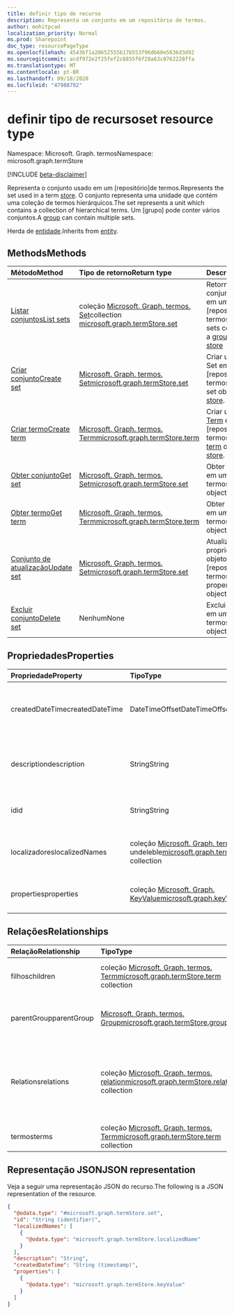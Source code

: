 ```yaml
---
title: definir tipo de recurso
description: Representa um conjunto em um repositório de termos.
author: mohitpcad
localization_priority: Normal
ms.prod: Sharepoint
doc_type: resourcePageType
ms.openlocfilehash: 45436f1a20652555b17b553f96db60e5636d3d92
ms.sourcegitcommit: acdf972e2f25fef2c6855f6f28a63c0762228ffa
ms.translationtype: MT
ms.contentlocale: pt-BR
ms.lasthandoff: 09/18/2020
ms.locfileid: "47988792"
---
```

# <a name="set-resource-type"></a><span data-ttu-id="bb6e7-103">definir tipo de recurso</span><span class="sxs-lookup"><span data-stu-id="bb6e7-103">set resource type</span></span>

<span data-ttu-id="bb6e7-104">Namespace: Microsoft. Graph. termos</span><span class="sxs-lookup"><span data-stu-id="bb6e7-104">Namespace: microsoft.graph.termStore</span></span>

[!INCLUDE [beta-disclaimer](../../includes/beta-disclaimer.md)]

<span data-ttu-id="bb6e7-105">Representa o conjunto usado em um [repositório]de termos.</span><span class="sxs-lookup"><span data-stu-id="bb6e7-105">Represents the set used in a term [store].</span></span> <span data-ttu-id="bb6e7-106">O conjunto representa uma unidade que contém uma coleção de termos hierárquicos.</span><span class="sxs-lookup"><span data-stu-id="bb6e7-106">The set represents a unit which contains a collection of hierarchical terms.</span></span> <span data-ttu-id="bb6e7-107">Um [grupo] pode conter vários conjuntos.</span><span class="sxs-lookup"><span data-stu-id="bb6e7-107">A [group] can contain multiple sets.</span></span>

<span data-ttu-id="bb6e7-108">Herda de [entidade](../resources/entity.md).</span><span class="sxs-lookup"><span data-stu-id="bb6e7-108">Inherits from [entity](../resources/entity.md).</span></span>

## <a name="methods"></a><span data-ttu-id="bb6e7-109">Methods</span><span class="sxs-lookup"><span data-stu-id="bb6e7-109">Methods</span></span>
|<span data-ttu-id="bb6e7-110">Método</span><span class="sxs-lookup"><span data-stu-id="bb6e7-110">Method</span></span>|<span data-ttu-id="bb6e7-111">Tipo de retorno</span><span class="sxs-lookup"><span data-stu-id="bb6e7-111">Return type</span></span>|<span data-ttu-id="bb6e7-112">Descrição</span><span class="sxs-lookup"><span data-stu-id="bb6e7-112">Description</span></span>|
|:---|:---|:---|
|[<span data-ttu-id="bb6e7-113">Listar conjuntos</span><span class="sxs-lookup"><span data-stu-id="bb6e7-113">List sets</span></span>](../api/termstore-group-list-sets.md)|<span data-ttu-id="bb6e7-114">coleção [Microsoft. Graph. termos. Set]</span><span class="sxs-lookup"><span data-stu-id="bb6e7-114">collection [microsoft.graph.termStore.set]</span></span> | <span data-ttu-id="bb6e7-115">Retorna uma lista de conjuntos contidos em um [grupo] de um [repositório] de termos</span><span class="sxs-lookup"><span data-stu-id="bb6e7-115">Returns list of sets contained within a [group] of a term [store]</span></span> |
|[<span data-ttu-id="bb6e7-116">Criar conjunto</span><span class="sxs-lookup"><span data-stu-id="bb6e7-116">Create set</span></span>](../api/termstore-set-post.md)|[<span data-ttu-id="bb6e7-117">Microsoft. Graph. termos. Set</span><span class="sxs-lookup"><span data-stu-id="bb6e7-117">microsoft.graph.termStore.set</span></span>](../resources/termstore-set.md)|<span data-ttu-id="bb6e7-118">Criar um novo objeto Set em um [repositório]de termos.</span><span class="sxs-lookup"><span data-stu-id="bb6e7-118">Create a new set object in a term [store].</span></span>|
|[<span data-ttu-id="bb6e7-119">Criar termo</span><span class="sxs-lookup"><span data-stu-id="bb6e7-119">Create term</span></span>](../api/termstore-term-post.md)|[<span data-ttu-id="bb6e7-120">Microsoft. Graph. termos. Term</span><span class="sxs-lookup"><span data-stu-id="bb6e7-120">microsoft.graph.termStore.term</span></span>](../resources/termstore-term.md)|<span data-ttu-id="bb6e7-121">Criar um novo objeto [Term] em um [repositório]de termos.</span><span class="sxs-lookup"><span data-stu-id="bb6e7-121">Create a new [term] object in a term [store].</span></span>|
|[<span data-ttu-id="bb6e7-122">Obter conjunto</span><span class="sxs-lookup"><span data-stu-id="bb6e7-122">Get set</span></span>](../api/termstore-set-get.md)|[<span data-ttu-id="bb6e7-123">Microsoft. Graph. termos. Set</span><span class="sxs-lookup"><span data-stu-id="bb6e7-123">microsoft.graph.termStore.set</span></span>](../resources/termstore-set.md)| <span data-ttu-id="bb6e7-124">Obter um objeto Set em um [repositório]de termos.</span><span class="sxs-lookup"><span data-stu-id="bb6e7-124">Get a set object in a term [store].</span></span>|
|[<span data-ttu-id="bb6e7-125">Obter termo</span><span class="sxs-lookup"><span data-stu-id="bb6e7-125">Get term</span></span>](../api/termstore-term-get.md)|[<span data-ttu-id="bb6e7-126">Microsoft. Graph. termos. Term</span><span class="sxs-lookup"><span data-stu-id="bb6e7-126">microsoft.graph.termStore.term</span></span>](../resources/termstore-term.md)| <span data-ttu-id="bb6e7-127">Obter um objeto [Term] em um [repositório]de termos.</span><span class="sxs-lookup"><span data-stu-id="bb6e7-127">Get a [term] object in a term [store].</span></span>|
|[<span data-ttu-id="bb6e7-128">Conjunto de atualização</span><span class="sxs-lookup"><span data-stu-id="bb6e7-128">Update set</span></span>](../api/termstore-set-update.md)|[<span data-ttu-id="bb6e7-129">Microsoft. Graph. termos. Set</span><span class="sxs-lookup"><span data-stu-id="bb6e7-129">microsoft.graph.termStore.set</span></span>](../resources/termstore-set.md)|<span data-ttu-id="bb6e7-130">Atualizar as propriedades de um objeto Set em um [repositório]de termos.</span><span class="sxs-lookup"><span data-stu-id="bb6e7-130">Update the properties of a set object in a term [store].</span></span>|
|[<span data-ttu-id="bb6e7-131">Excluir conjunto</span><span class="sxs-lookup"><span data-stu-id="bb6e7-131">Delete set</span></span>](../api/termstore-set-delete.md)|<span data-ttu-id="bb6e7-132">Nenhum</span><span class="sxs-lookup"><span data-stu-id="bb6e7-132">None</span></span>|<span data-ttu-id="bb6e7-133">Exclui um objeto Set em um [repositório]de termos.</span><span class="sxs-lookup"><span data-stu-id="bb6e7-133">Deletes a set object in a term [store].</span></span>|

## <a name="properties"></a><span data-ttu-id="bb6e7-134">Propriedades</span><span class="sxs-lookup"><span data-stu-id="bb6e7-134">Properties</span></span>
|<span data-ttu-id="bb6e7-135">Propriedade</span><span class="sxs-lookup"><span data-stu-id="bb6e7-135">Property</span></span>|<span data-ttu-id="bb6e7-136">Tipo</span><span class="sxs-lookup"><span data-stu-id="bb6e7-136">Type</span></span>|<span data-ttu-id="bb6e7-137">Descrição</span><span class="sxs-lookup"><span data-stu-id="bb6e7-137">Description</span></span>|
|:---|:---|:---|
|<span data-ttu-id="bb6e7-138">createdDateTime</span><span class="sxs-lookup"><span data-stu-id="bb6e7-138">createdDateTime</span></span>|<span data-ttu-id="bb6e7-139">DateTimeOffset</span><span class="sxs-lookup"><span data-stu-id="bb6e7-139">DateTimeOffset</span></span>|<span data-ttu-id="bb6e7-140">Data e hora da criação do conjunto.</span><span class="sxs-lookup"><span data-stu-id="bb6e7-140">Date and time of set creation.</span></span> <span data-ttu-id="bb6e7-141">Somente leitura.</span><span class="sxs-lookup"><span data-stu-id="bb6e7-141">Read-only.</span></span>|
|<span data-ttu-id="bb6e7-142">description</span><span class="sxs-lookup"><span data-stu-id="bb6e7-142">description</span></span>|<span data-ttu-id="bb6e7-143">String</span><span class="sxs-lookup"><span data-stu-id="bb6e7-143">String</span></span>|<span data-ttu-id="bb6e7-144">Descrição que oferece detalhes sobre o uso de termos.</span><span class="sxs-lookup"><span data-stu-id="bb6e7-144">Description giving details on the term usage.</span></span>|
|<span data-ttu-id="bb6e7-145">id</span><span class="sxs-lookup"><span data-stu-id="bb6e7-145">id</span></span>|<span data-ttu-id="bb6e7-146">String</span><span class="sxs-lookup"><span data-stu-id="bb6e7-146">String</span></span>|<span data-ttu-id="bb6e7-147">Identificador exclusivo.</span><span class="sxs-lookup"><span data-stu-id="bb6e7-147">Unique identifier.</span></span> <span data-ttu-id="bb6e7-148">Somente leitura.</span><span class="sxs-lookup"><span data-stu-id="bb6e7-148">Read-only.</span></span>|
|<span data-ttu-id="bb6e7-149">localizadores</span><span class="sxs-lookup"><span data-stu-id="bb6e7-149">localizedNames</span></span>|<span data-ttu-id="bb6e7-150">coleção [Microsoft. Graph. termos.](../resources/termstore-localizedname.md) undeleble</span><span class="sxs-lookup"><span data-stu-id="bb6e7-150">[microsoft.graph.termStore.localizedName](../resources/termstore-localizedname.md) collection</span></span>|<span data-ttu-id="bb6e7-151">Nome do conjunto para cada languageTag.</span><span class="sxs-lookup"><span data-stu-id="bb6e7-151">Name of the set for each languageTag.</span></span>|
|<span data-ttu-id="bb6e7-152">properties</span><span class="sxs-lookup"><span data-stu-id="bb6e7-152">properties</span></span>|<span data-ttu-id="bb6e7-153">coleção [Microsoft. Graph. KeyValue](../resources/keyvalue.md)</span><span class="sxs-lookup"><span data-stu-id="bb6e7-153">[microsoft.graph.keyValue](../resources/keyvalue.md) collection</span></span>|<span data-ttu-id="bb6e7-154">Propriedades personalizadas para o conjunto.</span><span class="sxs-lookup"><span data-stu-id="bb6e7-154">Custom properties for the set.</span></span>|

## <a name="relationships"></a><span data-ttu-id="bb6e7-155">Relações</span><span class="sxs-lookup"><span data-stu-id="bb6e7-155">Relationships</span></span>
|<span data-ttu-id="bb6e7-156">Relação</span><span class="sxs-lookup"><span data-stu-id="bb6e7-156">Relationship</span></span>|<span data-ttu-id="bb6e7-157">Tipo</span><span class="sxs-lookup"><span data-stu-id="bb6e7-157">Type</span></span>|<span data-ttu-id="bb6e7-158">Descrição</span><span class="sxs-lookup"><span data-stu-id="bb6e7-158">Description</span></span>|
|:---|:---|:---|
|<span data-ttu-id="bb6e7-159">filhos</span><span class="sxs-lookup"><span data-stu-id="bb6e7-159">children</span></span>|<span data-ttu-id="bb6e7-160">coleção [Microsoft. Graph. termos. Term](../resources/termstore-term.md)</span><span class="sxs-lookup"><span data-stu-id="bb6e7-160">[microsoft.graph.termStore.term](../resources/termstore-term.md) collection</span></span>|<span data-ttu-id="bb6e7-161">Termos filhos de Set no [repositório]de termos.</span><span class="sxs-lookup"><span data-stu-id="bb6e7-161">Children terms of set in term [store].</span></span>|
|<span data-ttu-id="bb6e7-162">parentGroup</span><span class="sxs-lookup"><span data-stu-id="bb6e7-162">parentGroup</span></span>|[<span data-ttu-id="bb6e7-163">Microsoft. Graph. termos. Group</span><span class="sxs-lookup"><span data-stu-id="bb6e7-163">microsoft.graph.termStore.group</span></span>](../resources/termstore-group.md)|<span data-ttu-id="bb6e7-164">O [grupo] pai que contém o conjunto.</span><span class="sxs-lookup"><span data-stu-id="bb6e7-164">The parent [group] that contains the set.</span></span>|
|<span data-ttu-id="bb6e7-165">Relations</span><span class="sxs-lookup"><span data-stu-id="bb6e7-165">relations</span></span>|<span data-ttu-id="bb6e7-166">coleção [Microsoft. Graph. termos. relation](../resources/termstore-relation.md)</span><span class="sxs-lookup"><span data-stu-id="bb6e7-166">[microsoft.graph.termStore.relation](../resources/termstore-relation.md) collection</span></span>|<span data-ttu-id="bb6e7-167">Indica quais termos foram afixados ou reutilizados diretamente sob o conjunto.</span><span class="sxs-lookup"><span data-stu-id="bb6e7-167">Indicates which terms have been pinned or reused directly under the set.</span></span>|
|<span data-ttu-id="bb6e7-168">termos</span><span class="sxs-lookup"><span data-stu-id="bb6e7-168">terms</span></span>|<span data-ttu-id="bb6e7-169">coleção [Microsoft. Graph. termos. Term](../resources/termstore-term.md)</span><span class="sxs-lookup"><span data-stu-id="bb6e7-169">[microsoft.graph.termStore.term](../resources/termstore-term.md) collection</span></span>|<span data-ttu-id="bb6e7-170">Todos os termos do conjunto.</span><span class="sxs-lookup"><span data-stu-id="bb6e7-170">All the terms under the set.</span></span>|

## <a name="json-representation"></a><span data-ttu-id="bb6e7-171">Representação JSON</span><span class="sxs-lookup"><span data-stu-id="bb6e7-171">JSON representation</span></span>
<span data-ttu-id="bb6e7-172">Veja a seguir uma representação JSON do recurso.</span><span class="sxs-lookup"><span data-stu-id="bb6e7-172">The following is a JSON representation of the resource.</span></span>
<!-- {
  "blockType": "resource",
  "keyProperty": "id",
  "@odata.type": "microsoft.graph.termStore.set",
  "baseType": "microsoft.graph.entity",
  "openType": false
}
-->
``` json
{
  "@odata.type": "#microsoft.graph.termStore.set",
  "id": "String (identifier)",
  "localizedNames": [
    {
      "@odata.type": "microsoft.graph.termStore.localizedName"
    }
  ],
  "description": "String",
  "createdDateTime": "String (timestamp)",
  "properties": [
    {
      "@odata.type": "microsoft.graph.termStore.keyValue"
    }
  ]
}
```

[microsoft.graph.termStore.term]: termstore-term.md
[Microsoft. Graph. termos. Set]: termstore-set.md
[microsoft.graph.termStore.set]: termstore-set.md
[microsoft.graph.termStore.group]: termstore-group.md
[microsoft.graph.termStore.relation]: termstore-relation.md
[microsoft.graph.termStore.store]: termstore-store.md
[microsoft.graph.termStore.localizedName]: termstore-localizedname.md
[loja]: ../resources/termstore-store.md
[store]: ../resources/termstore-store.md
[group]: ../resources/termstore-group.md
[set]: ../resources/termstore-set.md
[terminal]: ../resources/termstore-term.md
[term]: ../resources/termstore-term.md


<!--
{
  "type": "#page.annotation",
  "description": "TermSet is the entity containing the particular taxonomy for a tenant",
  "keywords": "termSet,facet,resource",
  "section": "documentation",
  "tocPath": "TermSet",
  "tocBookmarks": {
    "Resources/termStore.set": "#"
  },
  "suppressions": []
}
-->



